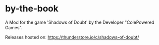 # by-the-book
A Mod for the game 'Shadows of Doubt' by the Developer "ColePowered Games".

Releases hosted on: https://thunderstore.io/c/shadows-of-doubt/
